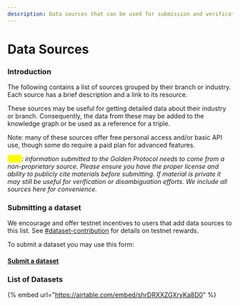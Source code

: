 ```yaml
---
description: Data sources that can be used for submission and verification tasks.
---
```


# Data Sources

### Introduction

The following contains a list of sources grouped by their branch or industry. Each source has a brief description and a link to its resource.

These sources may be useful for getting detailed data about their industry or branch. Consequently, the data from these may be added to the knowledge graph or be used as a reference for a triple.

Note: many of these sources offer free personal access and/or basic API use, though some do require a paid plan for advanced features.&#x20;

_<mark style="color:yellow;">Note</mark>: information submitted to the Golden Protocol needs to come from a non-proprietary source. Please ensure you have the proper license and ability to publicly cite materials before submitting. If material is private it may still be useful for verification or disambiguation efforts. We include all sources here for convenience._

### Submitting a dataset

We encourage and offer testnet incentives to users that add data sources to this list. See [#dataset-contribution](../protocol/incentivized-testnet-activities.md#dataset-contribution "mention") for details on testnet rewards.&#x20;

To submit a dataset you may use this form:

#### [Submit a dataset](https://forms.golden.xyz/add-a-dataset)

&#x20;

### List of Datasets

{% embed url="https://airtable.com/embed/shrDRXXZGXryKa8D0" %}


